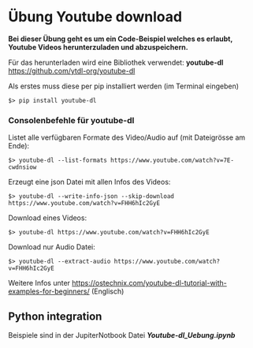 # Übung Youtube download

**Bei dieser Übung geht es um ein Code-Beispiel welches es erlaubt,<br>  Youtube Videos herunterzuladen und abzuspeichern.**

Für das herunterladen wird eine Bibliothek verwendet:  **youtube-dl**
https://github.com/ytdl-org/youtube-dl

Als erstes muss diese per pip installiert werden (im Terminal eingeben)

    $> pip install youtube-dl



### Consolenbefehle für youtube-dl

Listet alle verfügbaren Formate des Video/Audio auf (mit Dateigrösse am Ende):

    $> youtube-dl --list-formats https://www.youtube.com/watch?v=7E-cwdnsiow

Erzeugt eine json Datei mit allen Infos des Videos:

    $> youtube-dl --write-info-json --skip-download  https://www.youtube.com/watch?v=FHH6hIc2GyE

Download eines Videos:

    $> youtube-dl https://www.youtube.com/watch?v=FHH6hIc2GyE

Download nur Audio Datei:

    $> youtube-dl --extract-audio https://www.youtube.com/watch?v=FHH6hIc2GyE


Weitere Infos unter https://ostechnix.com/youtube-dl-tutorial-with-examples-for-beginners/ (Englisch)


## Python integration

Beispiele sind in der JupiterNotbook Datei ***Youtube-dl_Uebung.ipynb***